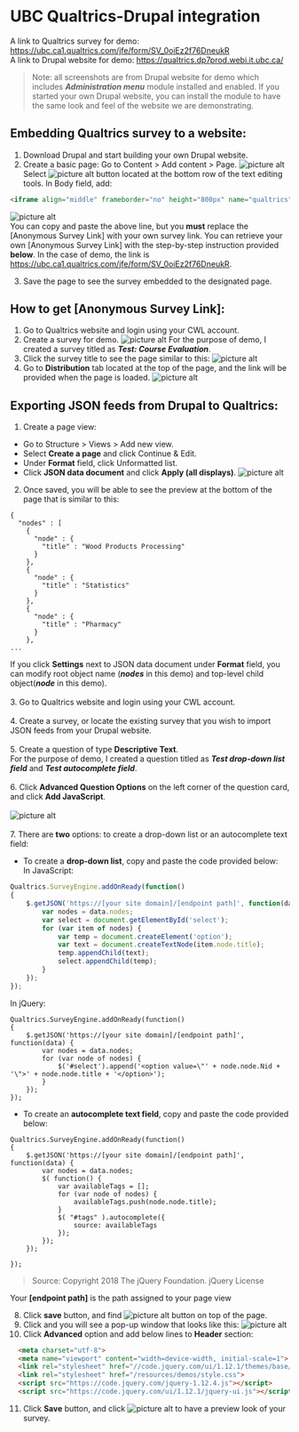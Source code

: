 # UBC Qualtrics-Drupal integration
A link to Qualtrics survey for demo: https://ubc.ca1.qualtrics.com/jfe/form/SV_0oiEz2f76DneukR
<br />
A link to Drupal website for demo: https://qualtrics.dp7prod.webi.it.ubc.ca/
> Note: all screenshots are from Drupal website for demo which includes ___Administration menu___ module installed and enabled. If you started your own Drupal website, you can install the module to have the same look and feel of the website we are demonstrating.
## Embedding Qualtrics survey to a website:
1. Download Drupal and start building your own Drupal website.
2. Create a basic page:
    Go to Content > Add content > Page.
    ![picture alt](screenshots/img11.png)
    Select ![picture alt](screenshots/img15.png) button located at the bottom row of the text editing tools.
    In Body field, add:
    <br />
```html
<iframe align="middle" frameborder="no" height="800px" name="qualtrics" scrolling="auto" src=[Anonymous Survey Link] width="800px"></iframe>
```
![picture alt](screenshots/img14.png)
<br />
You can copy and paste the above line, but you __must__ replace the [Anonymous Survey Link] with your own survey link.
You can retrieve your own [Anonymous Survey Link] with the step-by-step instruction provided __below__.
In the case of demo, the link is https://ubc.ca1.qualtrics.com/jfe/form/SV_0oiEz2f76DneukR.

3. Save the page to see the survey embedded to the designated page.

## How to get __[Anonymous Survey Link]__:
1. Go to Qualtrics website and login using your CWL account.
2. Create a survey for demo.
![picture alt](screenshots/img8.png)
For the purpose of demo, I created a survey titled as ___Test: Course Evaluation___.
3. Click the survey title to see the page similar to this:
![picture alt](screenshots/img9.png)
4. Go to __Distribution__ tab located at the top of the page, and the link will be provided when the page is loaded.
![picture alt](screenshots/img10.png)

## Exporting JSON feeds from Drupal to Qualtrics:
1. Create a page view:
* Go to Structure > Views > Add new view.
* Select __Create a page__ and click Continue & Edit.
* Under __Format__ field, click Unformatted list.
* Click __JSON data document__ and click __Apply (all displays)__.
![picture alt](screenshots/img16.png)<br />
2. Once saved, you will be able to see the preview at the bottom of the page that is similar to this:
```
{
  "nodes" : [
    {
      "node" : {
        "title" : "Wood Products Processing"
      }
    },
    {
      "node" : {
        "title" : "Statistics"
      }
    },
    {
      "node" : {
        "title" : "Pharmacy"
      }
    },
...
```
If you click __Settings__ next to JSON data document under __Format__ field, you can modify root object name (___nodes___ in this demo) and top-level child object(___node___ in this demo).<br /><br />
3. Go to Qualtrics website and login using your CWL account.<br /><br />
4. Create a survey, or locate the existing survey that you wish to import JSON feeds from your Drupal website.<br /><br />
5. Create a question of type __Descriptive Text__.<br />
For the purpose of demo, I created a question titled as ___Test drop-down list field___ and ___Test autocomplete field___.<br /><br />
6. Click __Advanced Question Options__ on the left corner of the question card, and click __Add JavaScript__.<br /><br />
![picture alt](screenshots/img21.png)<br /><br />
7. There are __two__ options: to create a drop-down list or an autocomplete text field:<br />
* To create a __drop-down list__, copy and paste the code provided below:<br />
In JavaScript:
```javascript
Qualtrics.SurveyEngine.addOnReady(function()
{
	$.getJSON('https://[your site domain]/[endpoint path]', function(data) {
		var nodes = data.nodes;
		var select = document.getElementById('select');
		for (var item of nodes) {
			var temp = document.createElement('option');
			var text = document.createTextNode(item.node.title);
			temp.appendChild(text);
			select.appendChild(temp);
		}
	});
});
```
In jQuery:
```jquery
Qualtrics.SurveyEngine.addOnReady(function()
{
	$.getJSON('https://[your site domain]/[endpoint path]', function(data) {
		var nodes = data.nodes;
		for (var node of nodes) {
			$('#select').append('<option value=\"' + node.node.Nid + '\">' + node.node.title + '</option>');
		}
	});
});
```
* To create an __autocomplete text field__, copy and paste the code provided below:<br />
```jquery
Qualtrics.SurveyEngine.addOnReady(function()
{
	$.getJSON('https://[your site domain]/[endpoint path]', function(data) {
		var nodes = data.nodes;
		$( function() {
			var availableTags = [];
			for (var node of nodes) {
				availableTags.push(node.node.title);
			}
			$( "#tags" ).autocomplete({
				source: availableTags
			});
		});
	});

});
```
> Source: Copyright 2018 The jQuery Foundation. jQuery License

Your __[endpoint path]__ is the path assigned to your page view

8. Click __save__ button, and find ![picture alt](screenshots/img22.png) button on top of the page.
9. Click and you will see a pop-up window that looks like this:
![picture alt](screenshots/img23.png)
10. Click __Advanced__ option and add below lines to __Header__ section:
```html
  <meta charset="utf-8">
  <meta name="viewport" content="width=device-width, initial-scale=1">
  <link rel="stylesheet" href="//code.jquery.com/ui/1.12.1/themes/base/jquery-ui.css">
  <link rel="stylesheet" href="/resources/demos/style.css">
  <script src="https://code.jquery.com/jquery-1.12.4.js"></script>
  <script src="https://code.jquery.com/ui/1.12.1/jquery-ui.js"></script>
```
11. Click __Save__ button, and click ![picture alt](screenshots/img24.png) to have a preview look of your survey.

